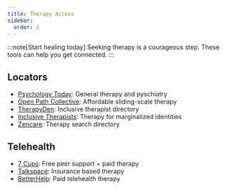 ```yaml
---
title: Therapy Access
sidebar:
  order: 2
---
```

:::note[Start healing today]
Seeking therapy is a courageous step. These tools can help you get connected.
:::

## Locators
- [Psychology Today](https://www.psychologytoday.com/us/therapists): General therapy and pyschiatry
- [Open Path Collective](https://openpathcollective.org): Affordable sliding-scale therapy
- [TherapyDen](https://www.therapyden.com): Inclusive therapist directory
- [Inclusive Therapists](https://www.inclusivetherapists.com): Therapy for marginalized identities
- [Zencare](https://www.zencare.co): Therapy search directory

## Telehealth
- [7 Cups](https://www.7cups.com): Free peer support + paid therapy
- [Talkspace](https://www.talkspace.com): Insurance based therapy
- [BetterHelp](https://www.betterhelp.com): Paid telehealth therapy
